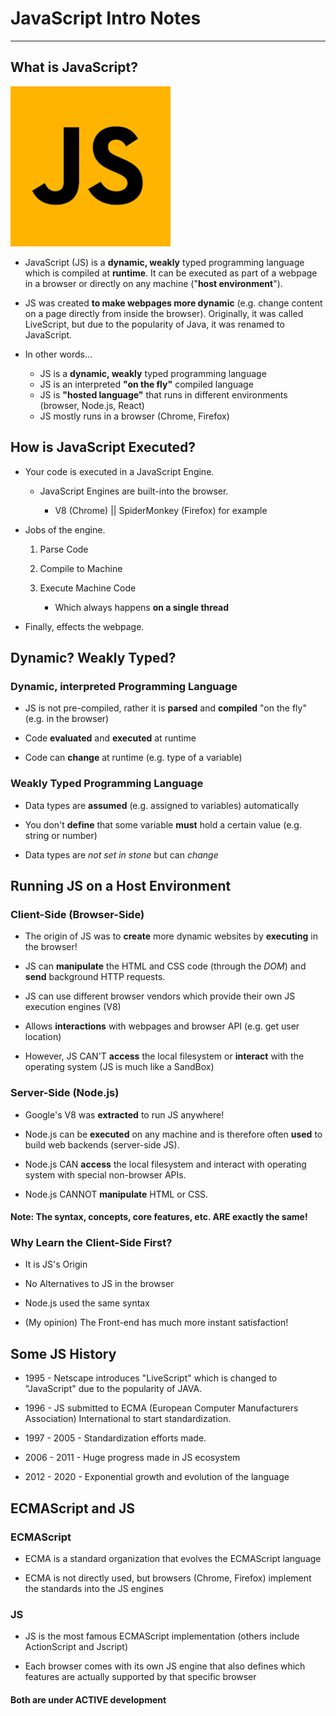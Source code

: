 # JavaScript Intro Notes

---

## What is JavaScript?

![JS Logo](/intro/markdown-photos/jslogo.png)

- JavaScript (JS) is a **dynamic, weakly** typed programming language which is compiled at **runtime**.  It can be executed as part of a webpage in a browser or directly on any machine ("**host environment**").

- JS was created **to make webpages more dynamic** (e.g. change content on a page directly from inside the browser). Originally, it was called LiveScript, but due to the popularity of Java, it was renamed to JavaScript. 

- In other words...
  
  - JS is a **dynamic, weakly** typed programming language
  - JS is an interpreted **"on the fly"** compiled language
  - JS is **"hosted language"** that runs in different environments (browser, Node.js, React)
  - JS mostly runs in a browser (Chrome, Firefox)

## How is JavaScript Executed?

- Your code is executed in a JavaScript Engine.
  
  - JavaScript Engines are built-into the browser.
  
    - V8 (Chrome) || SpiderMonkey (Firefox) for example

- Jobs of the engine.

   1. Parse Code

   2. Compile to Machine

   3. Execute Machine Code

        - Which always happens **on a single thread**
  
- Finally, effects the webpage.

## Dynamic? Weakly Typed?

### Dynamic, interpreted Programming Language

- JS is not pre-compiled, rather it is **parsed** and **compiled** "on the fly" (e.g. in the browser)

- Code **evaluated** and **executed** at runtime

- Code can **change** at runtime (e.g. type of a variable)

### Weakly Typed Programming Language

- Data types are **assumed** (e.g. assigned to variables) automatically

- You don't **define** that some variable **must** hold a certain value (e.g. string or number)

- Data types are _not set in stone_ but can *change*

## Running JS on a Host Environment

### Client-Side (Browser-Side)

- The origin of JS was to **create** more dynamic websites by **executing** in the browser!

- JS can **manipulate** the HTML and CSS code (through the _DOM_) and **send** background HTTP requests.

- JS can use different browser vendors which provide their own JS execution engines (V8)

- Allows **interactions** with webpages and browser API (e.g. get user location)

- However, JS CAN'T **access** the local filesystem or **interact** with the operating system (JS is much like a SandBox)

### Server-Side (Node.js)

- Google's V8 was **extracted** to run JS anywhere! 

- Node.js can be **executed** on any machine and is therefore often **used** to build web backends (server-side JS).

- Node.js CAN **access** the local filesystem and interact with operating system with special non-browser APIs.

- Node.js CANNOT **manipulate** HTML or CSS.

#### Note: The syntax, concepts, core features, etc. ARE exactly the same!

### Why Learn the Client-Side First?

- It is JS's Origin
  
- No Alternatives to JS in the browser

- Node.js used the same syntax

- (My opinion) The Front-end has much more instant satisfaction!

## Some JS History

- 1995 - Netscape introduces "LiveScript" which is changed to "JavaScript" due to the popularity of JAVA.

- 1996 - JS submitted to ECMA (European Computer Manufacturers Association) International to start standardization.

- 1997 - 2005 - Standardization efforts made.

- 2006 - 2011 - Huge progress made in JS ecosystem

- 2012 - 2020 - Exponential growth and evolution of the language

## ECMAScript and JS

### ECMAScript

- ECMA is a standard organization that evolves the ECMAScript language

- ECMA is not directly used, but browsers (Chrome, Firefox) implement the standards into the JS engines

### JS

- JS is the most famous ECMAScript implementation (others include ActionScript and Jscript)

- Each browser comes with its own JS engine that also defines which features are actually supported by that specific browser

#### Both are under ACTIVE development